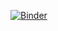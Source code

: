 [![Binder](https://mybinder.org/badge_logo.svg)](https://mybinder.org/v2/gh/coflemin/example-for-binder/HEAD?labpath=https%3A%2F%2Fgithub.com%2Fcoflemin%2Fexample-for-binder%2Fblob%2Fmain%2FTest1.ipynb)
